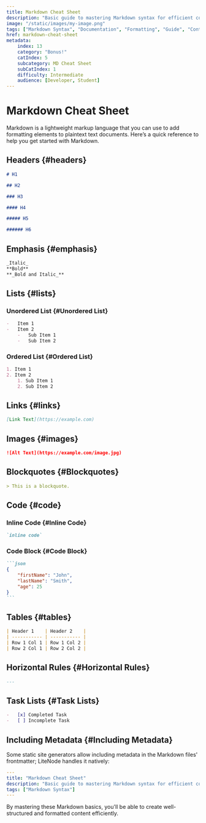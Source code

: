 ```yaml
---
title: Markdown Cheat Sheet
description: "Basic guide to mastering Markdown syntax for efficient content creation"
image: "/static/images/my-image.png"
tags: ["Markdown Syntax", "Documentation", "Formatting", "Guide", "Content Creation", "Reference", "Cheat Sheet"]
href: markdown-cheat-sheet
metadata:
    index: 13
    category: "Bonus!"
    catIndex: 5
    subcategory: MD Cheat Sheet
    subCatIndex: 1
    difficulty: Intermediate
    audience: [Developer, Student]
---
```


# Markdown Cheat Sheet

Markdown is a lightweight markup language that you can use to add formatting elements to plaintext text documents. Here’s a quick reference to help you get started with Markdown.

## Headers {#headers}

```markdown
# H1

## H2

### H3

#### H4

##### H5

###### H6
```

## Emphasis {#emphasis}

```markdown
_Italic_
**Bold**
**_Bold and Italic_**
```

## Lists {#lists}

### Unordered List {#Unordered List}

```markdown
-   Item 1
-   Item 2
    -   Sub Item 1
    -   Sub Item 2
```

### Ordered List {#Ordered List}

```markdown
1. Item 1
2. Item 2
    1. Sub Item 1
    2. Sub Item 2
```

## Links {#links}

```markdown
[Link Text](https://example.com)
```

## Images {#images}

```markdown
![Alt Text](https://example.com/image.jpg)
```

## Blockquotes {#Blockquotes}

```markdown
> This is a blockquote.
```

## Code {#code}

### Inline Code {#Inline Code}

```markdown
`inline code`
```

### Code Block {#Code Block}

````markdown
```json
{
	"firstName": "John",
	"lastName": "Smith",
	"age": 25
}
```
````

## Tables {#tables}

```markdown
| Header 1    | Header 2    |
| ----------- | ----------- |
| Row 1 Col 1 | Row 1 Col 2 |
| Row 2 Col 1 | Row 2 Col 2 |
```

## Horizontal Rules {#Horizontal Rules}

```markdown
---
```

## Task Lists {#Task Lists}

```markdown
-   [x] Completed Task
-   [ ] Incomplete Task
```

## Including Metadata {#Including Metadata}

Some static site generators allow including metadata in the Markdown files' frontmatter; LiteNode handles it natively:

```yaml
---
title: "Markdown Cheat Sheet"
description: "Basic guide to mastering Markdown syntax for efficient content creation"
tags: ["Markdown Syntax"]
---
```

By mastering these Markdown basics, you'll be able to create well-structured and formatted content efficiently.
